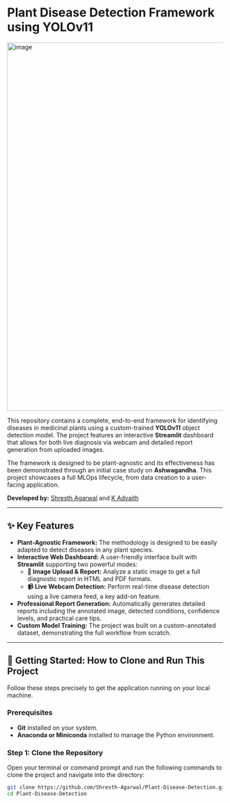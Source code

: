 # Plant Disease Detection Framework using YOLOv11

<img width="1919" height="861" alt="image" src="https://github.com/user-attachments/assets/645ad80a-f01c-42fa-9da8-e781547365a6" />

This repository contains a complete, end-to-end framework for identifying diseases in medicinal plants using a custom-trained **YOLOv11** object detection model. The project features an interactive **Streamlit** dashboard that allows for both live diagnosis via webcam and detailed report generation from uploaded images.

The framework is designed to be plant-agnostic and its effectiveness has been demonstrated through an initial case study on **Ashwagandha**. This project showcases a full MLOps lifecycle, from data creation to a user-facing application.

**Developed by:** [Shresth Agarwal](https://github.com/Shresth-Agarwal) and [K Advaith](https://github.com/KambhampatiAdvaith)

---

## ✨ Key Features

- **Plant-Agnostic Framework:** The methodology is designed to be easily adapted to detect diseases in any plant species.
- **Interactive Web Dashboard:** A user-friendly interface built with **Streamlit** supporting two powerful modes:
    - **📁 Image Upload & Report:** Analyze a static image to get a full diagnostic report in HTML and PDF formats.
    - **📹 Live Webcam Detection:** Perform real-time disease detection using a live camera feed, a key add-on feature.
- **Professional Report Generation:** Automatically generates detailed reports including the annotated image, detected conditions, confidence levels, and practical care tips.
- **Custom Model Training:** The project was built on a custom-annotated dataset, demonstrating the full workflow from scratch.

---

## 🚀 Getting Started: How to Clone and Run This Project

Follow these steps precisely to get the application running on your local machine.

### Prerequisites
- **Git** installed on your system.
- **Anaconda or Miniconda** installed to manage the Python environment.

### Step 1: Clone the Repository
Open your terminal or command prompt and run the following commands to clone the project and navigate into the directory:
```bash
git clone https://github.com/Shresth-Agarwal/Plant-Disease-Detection.git
cd Plant-Disease-Detection
